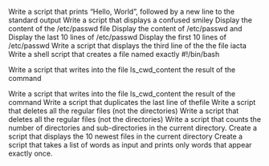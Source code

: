 Write a script that prints “Hello, World”, followed by a new line to the standard output
Write a script that displays a confused smiley
Display the content of the /etc/passwd file
Display the content of /etc/passwd and
Display the last 10 lines of /etc/passwd
Display the first 10 lines of /etc/passwd
Write a script that displays the third line of the the file iacta
Write a shell script that creates a file named exactly 
#!/bin/bash

Write a script that writes into the file ls_cwd_content the result of the command

Write a script that writes into the file ls_cwd_content the result of the command
Write a script that duplicates the last line of thefile
Write a script that deletes all the regular files (not the directories) 
Write a script that deletes all the regular files (not the directories) 
Write a script that counts the number of directories and sub-directories in the current directory.
Create a script that displays the 10 newest files in the current directory
Create a script that takes a list of words as input and prints only words that appear exactly once.
